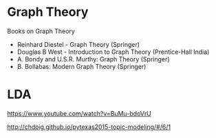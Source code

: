 # Graph Theory
Books on Graph Theory
- Reinhard Diestel - Graph Theory (Springer)
- Douglas B West - Introduction to Graph Theory (Prentice-Hall India)
- A. Bondy and U.S.R. Murthy: Graph Theory (Springer)
- B. Bollabas: Modern Graph Theory (Springer)


# LDA

https://www.youtube.com/watch?v=BuMu-bdoVrU

http://chdoig.github.io/pytexas2015-topic-modeling/#/6/1
